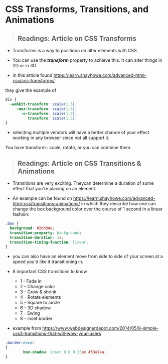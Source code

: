 # **CSS Transforms, Transitions, and Animations**

> ## Readings: Article on CSS Transforms

- Transforms is a way to positiona dn alter elements with CSS.

- You can use the ***transform*** property to achieve this. It can alter things in 2D or in 3D.

- in this article found https://learn.shayhowe.com/advanced-html-css/css-transforms/

they give the example of

```CSS
div {
  -webkit-transform: scale(1.5);
     -moz-transform: scale(1.5);
       -o-transform: scale(1.5);
          transform: scale(1.5);
}
```

- selecting multiple vendors will have a better chance of your effect working in any browser since not all support it.

You have transform : scale, rotate, or you can combine them. 

> ## Readings: Article on CSS Transitions & Animations

- Transitions are very exciting.  Theycan determine a duration of some effect that you're placing on an element.

- An example can be found on https://learn.shayhowe.com/advanced-html-css/transitions-animations/ in which they describe how one can change the box  background color over the course of 1 second in a linear fashion:

```CSS
.box {
  background: #2db34a;
  transition-property: background;
  transition-duration: 1s;
  transition-timing-function: linear;
}
```

- you can also have an element move from side to side of your screen at a speed you'd like it transitioning in.

- 8 important CSS transitions to know
  * 1 - Fade in
  * 2 - Change color
  * 3 - Grow & shrink
  * 4 - Rotate elements
  * 5 - Square to circle
  * 6 - 3D shadow
  * 7 - Swing
  * 8 - inset border

- example from https://www.webdesignerdepot.com/2014/05/8-simple-css3-transitions-that-will-wow-your-users

```CSS
.border:hover
{
        box-shadow: inset 0 0 0 25px #53a7ea;
}
```
